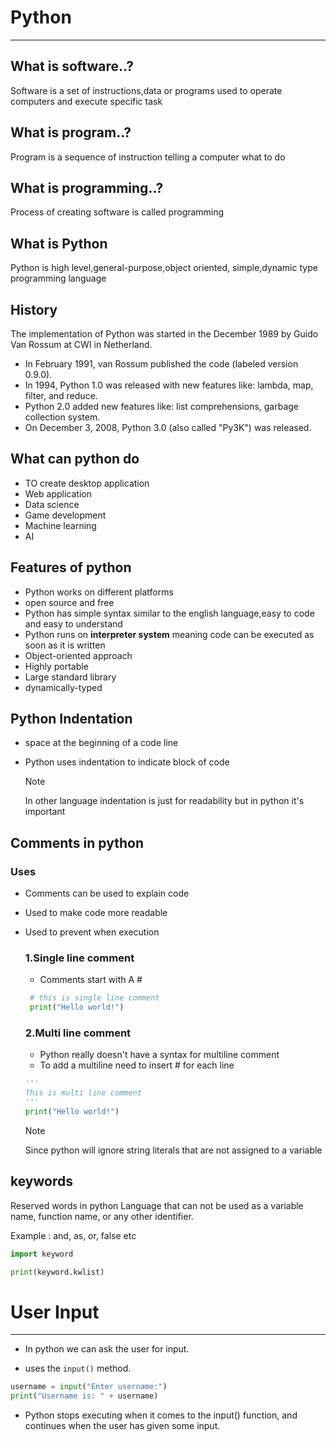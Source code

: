 # Python

---

## What is software..?
Software is a set of instructions,data or programs used to operate computers and execute specific task

## What is program..?
Program is a sequence of instruction telling a computer what to do

## What is programming..?
Process of creating software is called programming

## What is Python
Python is high level,general-purpose,object oriented, simple,dynamic type programming language

## History
The implementation of Python was started in the December 1989 by Guido Van Rossum at CWI in
Netherland.
* In February 1991, van Rossum published the code (labeled version 0.9.0).
* In 1994, Python 1.0 was released with new features like: lambda, map, filter, and reduce.
* Python 2.0 added new features like: list comprehensions, garbage collection system.
* On December 3, 2008, Python 3.0 (also called "Py3K") was released.

## What can python do
* TO create desktop application
* Web application
* Data science
* Game development
* Machine learning
* AI

## Features of python
* Python works on different platforms
* open source and free
* Python has simple syntax similar to the english language,easy to code and easy to understand
* Python runs on **interpreter system** meaning code can be executed as soon as it is written
* Object-oriented approach
* Highly portable
* Large standard library 
* dynamically-typed

## Python Indentation
* space at the beginning of a code line 
* Python uses indentation to indicate block of code

  >[!NOTE]
  >
  > In other language indentation is just for readability but in python it's important

## Comments in python
 
### Uses
* Comments can be used to explain code
* Used to make code more readable
* Used to prevent when execution

  ### 1.Single line comment
  * Comments start with A #
  ```python
   # this is single line comment
   print("Hello world!")
  ```
  ### 2.Multi line comment
  * Python really doesn't have a syntax for multiline comment
  * To add a multiline need to insert # for each line
  ```python
  '''
  This is multi line comment
  '''
  print("Hello world!")
  ```

  >[!NOTE]
  >
  > Since python will ignore string literals that are not assigned to a variable
## keywords
Reserved words in python Language that can not be used as a variable name, function name, or any other identifier.

Example : and, as, or, false etc
```python
import keyword

print(keyword.kwlist)
```

# User Input

---
* In python we can ask the user for input.

* uses the `input()` method.
```python
username = input("Enter username:")
print("Username is: " + username)
```
* Python stops executing when it comes to the input() function, and continues when the user has given some input.